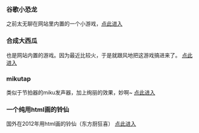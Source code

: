 ### 谷歌小恐龙

之前太无聊在网站里内置的一个小游戏，[点此进入](https://old.blog.fwder.cn/dino/index.html)

### 合成大西瓜

也是网站内置的游戏。因为最近比较火，于是就跟风地把这游戏搞进来了。 [点此进入](https://old.blog.fwder.cn/wtmlon/index.html)

### mikutap

类似于节拍器的miku发声器，加上绚丽的效果，妙啊~ [点此进入](https://old.blog.fwder.cn/mikutap/index.html)

### 一个纯用html画的铃仙

国外在2012年用html画的铃仙（东方厨狂喜） [点此进入](https://old.blog.fwder.cn/index.php/archives/51/)
